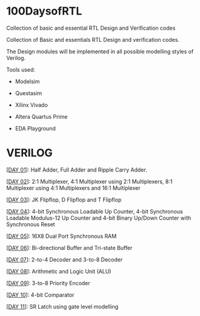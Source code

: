 # 100DaysofRTL
Collection of basic and essential RTL Design and Verification codes

Collection of Basic and essentials RTL Design and verification codes.

The Design modules will be implemented in all possible modelling styles of Verilog.

Tools used:

  - Modelsim 
  
  - Questasim 
  
  - Xilinx Vivado 
  
  - Altera Quartus Prime 
  
  - EDA Playground

# VERILOG

[[DAY 01](https://github.com/c0dE3P/100DaysofRTL/tree/main/DAY%2001)]: Half Adder, Full Adder and Ripple Carry Adder.

[[DAY 02](https://github.com/c0dE3P/100DaysofRTL/tree/main/DAY%2002)]: 2:1 Multiplexer, 4:1 Multiplexer using 2:1 Multiplexers, 8:1 Multiplexer using 4:1 Multiplexers and 16:1 Multiplexer

[[DAY 03](https://github.com/c0dE3P/100DaysofRTL/tree/main/DAY%2003)]: JK Flipflop, D Flipflop and T Flipflop

[[DAY 04](https://github.com/c0dE3P/100DaysofRTL/tree/main/DAY%2004)]: 4-bit Synchronous Loadable Up Counter, 4-bit Synchronous Loadable Modulus-12 Up Counter and 4-bit Binary Up/Down Counter with Synchronous Reset

[[DAY 05](https://github.com/c0dE3P/100DaysofRTL/tree/main/DAY%2005)]: 16X8 Dual Port Synchronous RAM

[[DAY 06](https://github.com/c0dE3P/100DaysofRTL/tree/main/DAY%2006)]: Bi-directional Buffer and Tri-state Buffer

[[DAY 07](https://github.com/c0dE3P/100DaysofRTL/tree/main/DAY%2007)]: 2-to-4 Decoder and 3-to-8 Decoder

[[DAY 08](https://github.com/c0dE3P/100DaysofRTL/tree/main/DAY%2008)]: Arithmetic and Logic Unit (ALU)

[[DAY 09](https://github.com/c0dE3P/100DaysofRTL/tree/main/DAY%2009)]: 3-to-8 Priority Encoder

[[DAY 10](https://github.com/c0dE3P/100DaysofRTL/tree/main/DAY%2010)]: 4-bit Comparator

[[DAY 11](https://github.com/c0dE3P/100DaysofRTL/tree/main/DAY%2011)]: SR Latch using gate level modelling
